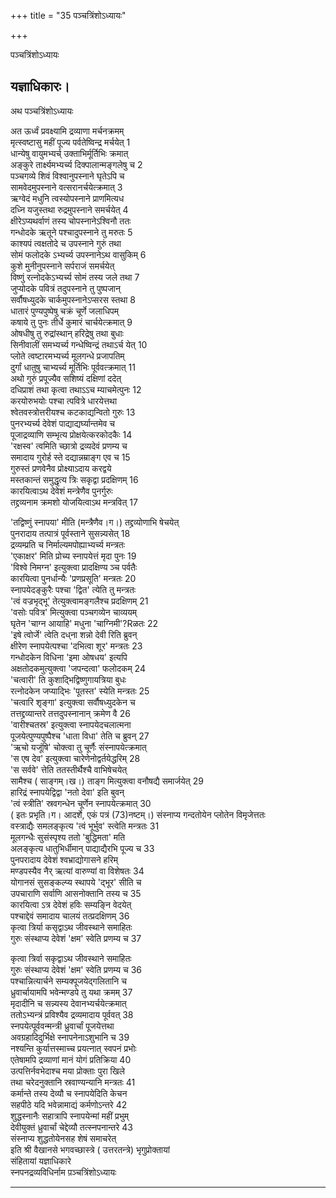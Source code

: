 +++
title = "35 पञ्चत्रिंशोऽध्यायः"

+++





पञ्चत्रिंशोऽध्यायः  




यज्ञाधिकारः।  
---------------------------  
अथ पञ्चत्रिंशोऽध्यायः  
  
अत ऊर्ध्वं प्रवक्ष्यामि द्रव्याणा मर्चनक्रमम्  
मृत्स्वष्टासु महीं पूज्य पर्वतेष्विन्द्र मर्चयेत् 1  
धान्येषु वायुमभ्यर्च् उक्ताभिर्मूर्तिभिः क्रमात्  
अङ्कुरे तार्क्ष्यमभ्यर्च्य दिक्पालान्मङ्गलेषु च 2  
पञ्चगव्ये शिवं विश्वानुपस्नाने घृतेऽपि च  
सामवेदमुपस्नाने वत्सरानर्चयेत्क्रमात् 3  
ऋग्वेदं मधुनि त्वस्योपस्नाने प्राणमित्यध  
दध्नि यजुस्तथा रुद्रमुपस्नाने समर्चयेत् 4  
क्षीरेऽप्यथर्वाणं तस्य चोपस्नानेऽश्विनौ ततः  
गन्धोदके ऋतूने पश्चादुपस्नाने तु मरुतः 5  
काश्यपं त्वक्षतोदे च उपस्नाने गुरुं तथा  
सोमं फलोदके ऽभ्यर्च्य उपस्नानेऽथ वासुकिम् 6  
कुशे मुनीनुपस्नाने सर्पराजं समर्चयेत्  
विष्णुं रत्नोदकेऽभ्यर्च्य सोमं तस्य जले तथा 7  
जुप्योदके पवित्रं तदुपस्नाने तु पुष्पजान्  
सर्वौषध्युदके चार्कमुपस्नानेऽप्सरस स्तथा 8  
धातारं पुण्यपुष्पेषु चक्रं चूर्णे जलाधिपम्  
कषाये तु पुनः तीर्धे कुमारं चार्चयेत्क्रमात् 9  
ओषधीषु तु रुद्रांस्थान् हरिद्रेषु तथा बुधाः  
सिनीवालीं समभ्यर्च्य गन्धेष्विन्द्रं तथाऽर्च येत् 10  
प्लोते त्वष्टारमभ्यर्च्य मूलगन्धे प्रजापतिम्  
दुर्गां धातुषु चाभ्यर्च्य मूर्तिभिः पूर्ववत्क्रमात् 11  
अथो गुरुं प्रपूज्यैव सशिष्यं दक्षिणां ददेत्  
दधिप्राशं तथा कृत्वा तथाऽऽच म्याचमेत्पुनः 12  
करयोरुभयोः पश्चा त्पवित्रे धारयेत्तथा  
श्वेतवस्त्रोत्तरीयश्च कटकाद्यन्वितो गुरुः 13  
पुनरभ्यर्च्य देवेशं पाद्याद्यर्घ्यान्तमेव च  
पूजाद्रव्याणि सम्भृत्य प्रोक्षयेत्करकोदकैः 14  
'रक्षस्व' त्वमिति च्छात्रो द्रव्यदेवं प्रणम्य च  
समादाय गुरोर्ह स्ते दद्यान्नम्राङ्ग एव च 15  
गुरुस्तं प्रणवेनैव प्रोक्ष्याऽदाय करद्वये  
मस्तकान्तं समुद्धृत्य त्रिः सकृद्वा प्रदक्षिणम् 16  
कारयित्वाऽथ देवेशं मन्त्रेणैव पुनर्गुरुः  
तद्द्रव्यनाम क्रमशो योजयित्वाऽथ मन्त्रवित् 17  
  
  
'तद्विष्णुं स्नापया' मीति (मन्त्रैणैव।ग।) तद्द्रव्योणाभि षेचयेत्  
पुनरादाय तत्पात्रं पूर्वस्ताने सुसन्न्यसेत् 18  
द्रव्यम्प्रति च निर्माल्यमपोह्याभ्यर्च्य मन्त्रतः  
'एकाक्षर' मिति प्रोच्य स्नापयेत्तं मृदा पुनः 19  
'विश्वे निमग्न' इत्युक्त्वा प्रादक्षिण्य ञ्च पर्वतैः  
कारयित्वा पुनर्धान्यैः 'प्रणप्रसूति' मन्त्रतः 20  
स्नापयेदङ्कुरैः पश्चा 'द्वित' त्येति तु मन्त्रतः  
'त्वं वज्रभृद्भू' तेत्युक्त्वामङ्गलैश्च प्रदक्षिणम् 21  
'वसोः पवित्र' मित्युक्त्वा पञ्चगव्येन चाव्ययम्  
घृतेन 'चाग्न आयाहि' मधुना 'चाग्निमी'?Rळतः 22  
'इषे त्वोर्जे' त्वेति दध्‌ना शन्नो देवी रिति ब्रुवन्  
क्षीरेण स्नापयेत्पश्चा 'दभित्वा शूर' मन्त्रतः 23  
गन्धोदकेन विधिना 'इमा ओषधय' इत्यपि  
अक्षतोदकमुत्युक्त्वा 'जपन्दत्वा' फलोदकम् 24  
'चत्वारी' ति कुशाद्भिद्विष्णुगायत्रिया बुधः  
रत्नोदकेन जप्याद्भिः 'पूतस्त' स्येति मन्त्रतः 25  
'चत्वारि शृङ्गा' इत्युक्त्वा सर्वौषध्युदकेन च  
तत्तद्द्रव्यान्तरे तत्तदुपस्नानान् क्रमेण वै 26  
'वारीश्चतस्र' इत्युक्त्वा स्नापयेदचलात्मना  
पूजयेत्पुण्यपुष्पैश्च 'धाता विधा' तेति च ब्रुवन् 27  
'ऋचो यजूंषि' चोक्त्वा तु चूर्णैः संस्नापयेत्क्रमात्  
'स एष देव' इत्युक्त्वा चारेणेनोद्वर्तयेद्धरिम् 28  
'स सर्ववे' त्तेति ततस्तीर्थैश्चै वाभिषेचयेत्  
सामैश्च ( साङ्गम्।ख।) ताङ्ग मित्युक्त्वा वनौषद्यै समार्जयेत् 29  
हारिद्रं स्नापयेद्विद्वा 'नतो देवा' इति बुवन्  
'त्वं स्त्रीति' स्रवगन्धेन चूर्णेन स्नापयेत्क्रमात् 30  
( इतः प्रभृति।ग। आदर्शे, एकं पत्रं (73)नष्टम्।) संस्नाप्य गन्दतोयेन प्लोतेन विमृजेत्ततः  
वस्त्राद्यैः समलङ्कृत्य 'त्वं भूर्भुव' स्त्वेति मन्त्रतः 31  
मूलगन्धैः सुसंस्पृश्य ततो 'बुद्धिमता' मति  
अलङ्कृत्य धातुभिर्धीमान् पाद्याद्यैरभि पूज्य च 33  
पुनपरादाय देवेशं श्वभ्राद्योगासने हरिम्  
मण्डपस्यैव नैर् ऋत्यां वारुण्यां वा विशेषतः 34  
योगानसं सुसङ्कल्प्य स्थापये 'द्‌भूर' सीति च  
उपचाराणि सर्वाणि आसनोक्तानि तस्य च 35  
कारयित्वा ऽत्र देवेशं हविः सम्यङ्नि वेदयेत्  
पश्चाद्देवं समादाय चालयं तत्प्रदक्षिणम् 36  
कृत्वा त्रिर्या कसृद्वाऽथ जीवस्थाने समाहितः  
गुरुः संस्थाप्य देवेशं 'क्षम' स्वेति प्रणम्य च 37  
  
  
कृत्वा त्रिर्वा सकृद्वाऽथ जीवस्थाने समाहितः  
गुरुः संस्थाप्य देवेशं 'क्षम' स्वेति प्रणम्य च 36  
पश्चान्नित्यार्चने सम्यक्पूजयेद्गलितानि च  
ध्रुवार्चायामपि भवेन्मण्डपे तु यथा क्रमम् 37  
मृदादीनि च सन्न्यस्य देवानभ्यर्चयेत्क्रमात्  
ततोऽभ्यन्त्रं प्रविश्यैव द्रव्यमादाय पूर्ववत् 38  
स्नपयेत्पूर्ववन्मन्त्री ध्रुवार्चां पूजयेत्तथा  
अवग्रहादिदुर्भिक्षे स्नापनेनाऽशुभानि च 39  
नश्यन्ति कुर्यात्तस्माच्च प्रयत्नात् स्वपनं प्रभोः  
एतेषामपि द्रव्याणां मानं योगं प्रतिक्रिया 40  
उत्पत्तिर्नवभेदाश्च मया प्रोक्ताः पुरा खिले  
तथा चरेदनुक्तानि स्रवाण्यन्यानि मन्त्रतः 41  
कर्मान्ते तस्य देव्यौ च स्नापयेदिति केचन  
सहपीठे यदि भवेन्नामाद्यं कर्मणोऽन्तरे 42  
शुद्धस्नानैः सहात्रापि स्नापयेन्मां महीं प्रभुम्  
देवीयुक्तं ध्रुवार्चां चेद्देव्यौ तत्स्नपनान्तरे 43  
संस्नाप्य शुद्धतोयेनसह शेषं समाचरेत्  
इति श्री वैखानसे भगवच्छास्त्रे ( उत्तरतन्त्रे) भृगुप्रोक्तायां  
संहितायां यज्ञाधिकारे  
स्नपनद्रव्यविधिर्नाम प़ञ्चत्रिंशोऽध्यायः  


_________

